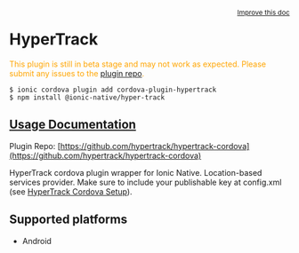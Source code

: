 <a style="float:right;font-size:12px;" href="http://github.com/ionic-team/ionic-native/edit/master/src/@ionic-native/plugins/hyper-track/index.ts#L1">
  Improve this doc
</a>

# HyperTrack
  <p style="color:orange">
    This plugin is still in beta stage and may not work as expected. Please
    submit any issues to the <a target="_blank"
    href="/issues">plugin repo</a>.
  </p>


```
$ ionic cordova plugin add cordova-plugin-hypertrack
$ npm install @ionic-native/hyper-track
```

## [Usage Documentation](https://ionicframework.com/docs/native/hyper-track/)

Plugin Repo: [https://github.com/hypertrack/hypertrack-cordova](https://github.com/hypertrack/hypertrack-cordova)

HyperTrack cordova plugin wrapper for Ionic Native. Location-based services provider.
Make sure to include your publishable key at config.xml (see [HyperTrack Cordova Setup](https://docs.hypertrack.com/sdks/cordova/setup.html#step-2-configure-the-sdk)).

## Supported platforms
- Android




